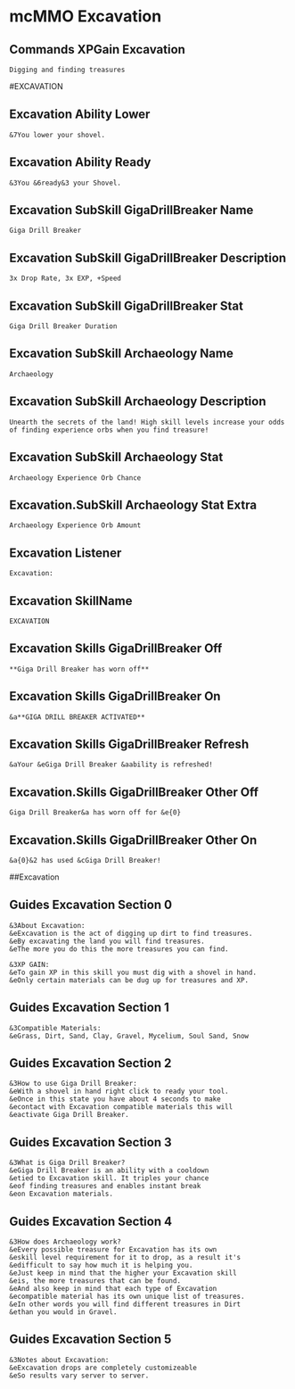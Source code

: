 # mcMMO Excavation

## Commands XPGain Excavation

```
Digging and finding treasures
```



#EXCAVATION
## Excavation Ability Lower

```
&7You lower your shovel.
```

## Excavation Ability Ready

```
&3You &6ready&3 your Shovel.
```

## Excavation SubSkill GigaDrillBreaker Name

```
Giga Drill Breaker
```

## Excavation SubSkill GigaDrillBreaker Description

```
3x Drop Rate, 3x EXP, +Speed
```

## Excavation SubSkill GigaDrillBreaker Stat

```
Giga Drill Breaker Duration
```

## Excavation SubSkill Archaeology Name

```
Archaeology
```

## Excavation SubSkill Archaeology Description

```
Unearth the secrets of the land! High skill levels increase your odds of finding experience orbs when you find treasure!
```

## Excavation SubSkill Archaeology Stat

```
Archaeology Experience Orb Chance
```

## Excavation.SubSkill Archaeology Stat Extra

```
Archaeology Experience Orb Amount
```

## Excavation Listener

```
Excavation:
```

## Excavation SkillName

```
EXCAVATION
```

## Excavation Skills GigaDrillBreaker Off

```
**Giga Drill Breaker has worn off**
```

## Excavation Skills GigaDrillBreaker On

```
&a**GIGA DRILL BREAKER ACTIVATED**
```

## Excavation Skills GigaDrillBreaker Refresh

```
&aYour &eGiga Drill Breaker &aability is refreshed!
```

## Excavation.Skills GigaDrillBreaker Other Off

```
Giga Drill Breaker&a has worn off for &e{0}
```

## Excavation.Skills GigaDrillBreaker Other On

```
&a{0}&2 has used &cGiga Drill Breaker!
```



##Excavation
## Guides Excavation Section 0

```
&3About Excavation:
&eExcavation is the act of digging up dirt to find treasures.
&eBy excavating the land you will find treasures.
&eThe more you do this the more treasures you can find.

&3XP GAIN:
&eTo gain XP in this skill you must dig with a shovel in hand.
&eOnly certain materials can be dug up for treasures and XP.
```

## Guides Excavation Section 1

```
&3Compatible Materials:
&eGrass, Dirt, Sand, Clay, Gravel, Mycelium, Soul Sand, Snow
```

## Guides Excavation Section 2

```
&3How to use Giga Drill Breaker:
&eWith a shovel in hand right click to ready your tool.
&eOnce in this state you have about 4 seconds to make
&econtact with Excavation compatible materials this will
&eactivate Giga Drill Breaker.
```

## Guides Excavation Section 3

```
&3What is Giga Drill Breaker?
&eGiga Drill Breaker is an ability with a cooldown
&etied to Excavation skill. It triples your chance
&eof finding treasures and enables instant break
&eon Excavation materials.
```

## Guides Excavation Section 4

```
&3How does Archaeology work?
&eEvery possible treasure for Excavation has its own
&eskill level requirement for it to drop, as a result it's
&edifficult to say how much it is helping you.
&eJust keep in mind that the higher your Excavation skill
&eis, the more treasures that can be found.
&eAnd also keep in mind that each type of Excavation
&ecompatible material has its own unique list of treasures.
&eIn other words you will find different treasures in Dirt
&ethan you would in Gravel.
```

## Guides Excavation Section 5

```
&3Notes about Excavation:
&eExcavation drops are completely customizeable
&eSo results vary server to server.
```


